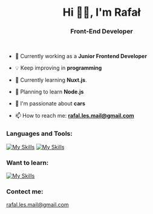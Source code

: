 
<h1 align="center">Hi 👋🏻, I'm Rafał</h1>
<h3 align="center">Front-End Developer</h3>
&nbsp;

- 🔭 Currently working as a **Junior Frontend Developer**

- 💡 Keep improving in **programming**

- 👯 Currently learning **Nuxt.js**.

- 🌱 Planning to learn **Node.js**

- 🚗 I'm passionate about **cars**

- 📫 How to reach me: **rafal.les.mail@gmail.com**

### Languages and Tools:

[![My Skills](https://skillicons.dev/icons?i=html,css,js,ts,vue,react,redux,styledcomponents,graphql,vite,webpack,gulp)](https://skillicons.dev)
[![My Skills](https://skillicons.dev/icons?i=vitest,jest,firebase,sass,tailwind,bootstrap,npm,git,github,vscode,figma)](https://skillicons.dev)

### Want to learn:

[![My Skills](https://skillicons.dev/icons?i=nodejs)](https://skillicons.dev)

### Contect me:

rafal.les.mail@gmail.com